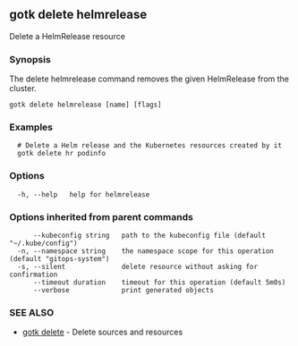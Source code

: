 ## gotk delete helmrelease

Delete a HelmRelease resource

### Synopsis

The delete helmrelease command removes the given HelmRelease from the cluster.

```
gotk delete helmrelease [name] [flags]
```

### Examples

```
  # Delete a Helm release and the Kubernetes resources created by it
  gotk delete hr podinfo

```

### Options

```
  -h, --help   help for helmrelease
```

### Options inherited from parent commands

```
      --kubeconfig string   path to the kubeconfig file (default "~/.kube/config")
  -n, --namespace string    the namespace scope for this operation (default "gitops-system")
  -s, --silent              delete resource without asking for confirmation
      --timeout duration    timeout for this operation (default 5m0s)
      --verbose             print generated objects
```

### SEE ALSO

* [gotk delete](gotk_delete.md)	 - Delete sources and resources

